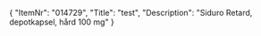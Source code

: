 {
  "ItemNr": "014729",
  "Title": "test",
  "Description": "Siduro Retard, depotkapsel, hård 100 mg"
}